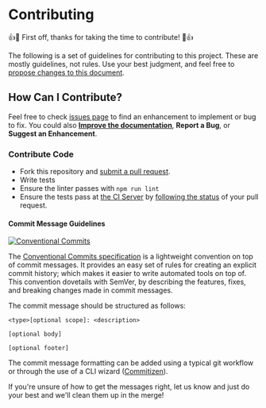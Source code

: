 # Contributing

:+1::tada: First off, thanks for taking the time to contribute! :tada::+1:

The following is a set of guidelines for contributing to this project. These are mostly guidelines, not rules. Use your best judgment, and feel free to [propose changes to this document](https://github.com/activescott/agentmarkdown/edit/master/.github/CONTRIBUTING.md).

## How Can I Contribute?

Feel free to check [issues page](https://github.com/activescott/agentmarkdown/issues) to find an enhancement to implement or bug to fix. You could also **[Improve the documentation](https://github.com/activescott/agentmarkdown/edit/master/README.md)**, **Report a Bug**, or **Suggest an Enhancement**.

### Contribute Code

- Fork this repository and [submit a pull request](https://help.github.com/articles/creating-a-pull-request/).
- Write tests
- Ensure the linter passes with `npm run lint`
- Ensure the tests pass at [the CI Server](https://travis-ci.org/activescott/agentmarkdown) by [following the status](https://help.github.com/articles/about-statuses/) of your pull request.

#### Commit Message Guidelines

[![Conventional Commits](https://img.shields.io/badge/Conventional%20Commits-1.0.0-yellow.svg)](https://conventionalcommits.org)

The [Conventional Commits specification](https://conventionalcommits.org) is a lightweight convention on top of commit messages. It provides an easy set of rules for creating an explicit commit history; which makes it easier to write automated tools on top of. This convention dovetails with SemVer, by describing the features, fixes, and breaking changes made in commit messages.

The commit message should be structured as follows:

```
<type>[optional scope]: <description>

[optional body]

[optional footer]
```

The commit message formatting can be added using a typical git workflow or through the use of a CLI wizard ([Commitizen](https://github.com/commitizen/cz-cli)).

If you're unsure of how to get the messages right, let us know and just do your best and we'll clean them up in the merge!
